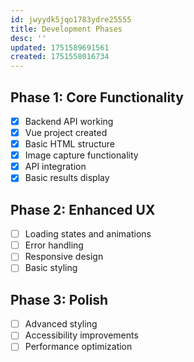 ```yaml
---
id: jwyydk5jqo1783ydre25555
title: Development Phases
desc: ''
updated: 1751589691561
created: 1751558016734
---
```

## Phase 1: Core Functionality
- [x] Backend API working
- [x] Vue project created
- [x] Basic HTML structure
- [x] Image capture functionality
- [x] API integration
- [x] Basic results display

## Phase 2: Enhanced UX
- [ ] Loading states and animations
- [ ] Error handling
- [ ] Responsive design
- [ ] Basic styling

## Phase 3: Polish
- [ ] Advanced styling
- [ ] Accessibility improvements
- [ ] Performance optimization